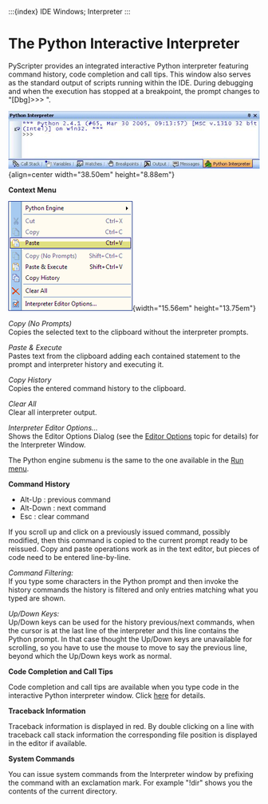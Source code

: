:::{index} IDE Windows; Interpreter
:::

# The Python Interactive Interpreter

PyScripter provides an integrated interactive Python interpreter featuring command history, 
code completion and call tips. This window also serves as the standard output of scripts 
running within the IDE. During debugging and when the execution has stopped at a 
breakpoint, the prompt changes to "[Dbg]>>> ".  

![graphic](images/pythoninteractiveinterpreter1.JPG){align=center width="38.50em" height="8.88em"}
  
**Context Menu**  

![graphic](images/pythoninteractiveinterpreter2.PNG){width="15.56em" height="13.75em"}
  
*Copy (No Prompts)*\
Copies the selected text to the clipboard without the interpreter prompts.

*Paste & Execute*\
Pastes text from the clipboard adding each contained statement to the prompt and interpreter 
history and executing it.

*Copy History*\
Copies the entered command history to the clipboard.  

*Clear All*\
Clear all interpreter output.  

*Interpreter Editor Options...*\
Shows the Editor Options Dialog (see the [Editor Options](editoroptions) topic for details) for the Interpreter 
Window.

The Python engine submenu is the same to the one available in the [Run menu](runmenu).  

**Command History**  
- Alt-Up : previous command  
- Alt-Down : next command  
- Esc : clear command  

If you scroll up and click on a previously issued command, possibly modified, then this 
command is copied to the current prompt ready to be reissued. Copy and paste operations 
work as in the text editor, but pieces of code need to be entered line-by-line.  


*Command Filtering:*\
If you type some characters in the Python prompt and then invoke the 
history commands the history is filtered and only entries matching what you typed are shown.  

*Up/Down Keys:*\
Up/Down keys can be used for the history previous/next commands, when the cursor is at the 
last line of the interpreter and this line contains the Python prompt. In that case thought the 
Up/Down keys are unavailable for scrolling, so you have to use the mouse to move to say the 
previous line, beyond which the Up/Down keys work as normal.  

**Code Completion and Call Tips** 

Code completion and call tips are available when you type code 
in the interactive Python interpreter window. Click [here](codecompletion) for details. 

**Traceback Information**

Traceback information is displayed in red. By double clicking on a line with traceback call 
stack information the corresponding file position is displayed in the editor if available.  

**System Commands**

You can issue system commands from the Interpreter window by prefixing the command with an
exclamation mark.  For example "!dir" shows you the contents of the current directory.
